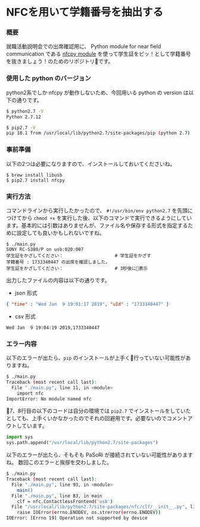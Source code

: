 
# NFCを用いて学籍番号を抽出する

### 概要
就職活動説明会での出席確認用に、
Python module for near field communication である [nfcpy module](https://github.com/nfcpy/nfcpy) を使って学生証をピッ！として学籍番号を抜きましょう！のためのリポジトリです。


### 使用した python のバージョン

python2系でしか nfcpy が動作しないため、今回用いる python の version は以下の通りです。

```bash
$ python2.7 -V
Python 2.7.12

$ pip2.7 -V
pip 18.1 from /usr/local/lib/python2.7/site-packages/pip (python 2.7)
```

### 事前準備

以下の2つは必要になりますので、インストールしておいてくださいね。

```
$ brew install libusb
$ pip2.7 install nfcpy
```

### 実行方法

コマンドラインから実行したかったので、 `#!/usr/bin/env python2.7` を先頭につけてから `chmod +x` を実行した後、以下のコマンドで実行できるようにしています。基本的には引数はありませんが、ファイル名や保存する形式を指定するために設定しても良いかもしれないですね。

```bssh
$ ./main.py 
SONY RC-S380/P on usb:020:007
学生証をかざしてください： 　　　　　　　　　　　# 学生証をかざす
学籍番号 : 1733340447 の出席を確認しました。
学生証をかざしてください：　　　　　　　　　　　 # 3秒後に表示
```

出力したファイルの内容は以下の通りです。

* json 形式

```json
{ "time" : "Wed Jan  9 19:01:17 2019", "uId" : "1733340447" }
```

* csv 形式

```csv
Wed Jan  9 19:04:19 2019,1733340447
```

### エラー内容

以下のエラーが出たら、`pip` のインストールが上手く行っていない可能性がありますね。

```bash
$ ./main.py 
Traceback (most recent call last):
  File "./main.py", line 11, in <module>
    import nfc
ImportError: No module named nfc
```

7、8行目の以下のコードは自分の環境では `pip2.7` でインストールをしていたとしても、上手くいかなかったのでそれの回避用です。必要ないのでコメントアウトしています。

```python
import sys
sys.path.append("/usr/local/lib/python2.7/site-packages")
```

以下のエラーが出たら、そもそも PaSoRi が接続されていない可能性がありますね。
数回このエラーと挨拶を交わしました。

```bash
$ ./main.py 
Traceback (most recent call last):
  File "./main.py", line 93, in <module>
    main()
  File "./main.py", line 83, in main
    clf = nfc.ContactlessFrontend('usb')
  File "/usr/local/lib/python2.7/site-packages/nfc/clf/__init__.py", line 75, in __init__
    raise IOError(errno.ENODEV, os.strerror(errno.ENODEV))
IOError: [Errno 19] Operation not supported by device
```